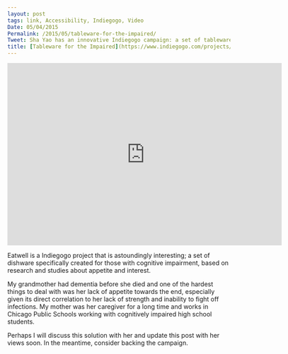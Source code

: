 ```yaml
---
layout: post
tags: link, Accessibility, Indiegogo, Video
Date: 05/04/2015
Permalink: /2015/05/tableware-for-the-impaired/
Tweet: Sha Yao has an innovative Indiegogo campaign: a set of tableware that helps stimulate the cognitively impaired.
title: [Tableware for the Impaired](https://www.indiegogo.com/projects/eatwell-tableware-for-people-with-special-needs)
---
```


<iframe id="video" width="620" height="413" src="https://www.youtube.com/embed/PhIQRl2D9c0" frameborder="0" allowfullscreen></iframe>

Eatwell is a Indiegogo project that is astoundingly interesting; a set of dishware specifically created for those with cognitive impairment, based on research and studies about appetite and interest. 

My grandmother had dementia before she died and one of the hardest things to deal with was her lack of appetite towards the end, especially given its direct correlation to her lack of strength and inability to fight off infections. My mother was her caregiver for a long time and works in Chicago Public Schools working with cognitively impaired high school students.

Perhaps I will discuss this solution with her and update this post with her views soon. In the meantime, consider backing the campaign.